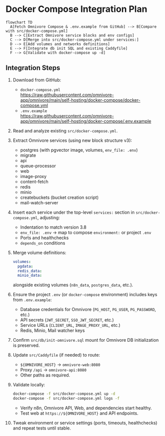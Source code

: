 # Docker Compose Integration Plan

```mermaid
flowchart TD
  A[Fetch Omnivore Compose & .env.example from GitHub] --> B[Compare with src/docker-compose.yml]
  B --> C[Extract Omnivore service blocks and env configs]
  C --> D[Merge into src/docker-compose.yml under services:]
  D --> E[Add volumes and networks definitions]
  E --> F[Integrate db init SQL and existing Caddyfile]
  F --> G[Validate with docker-compose up -d]
```

## Integration Steps

1. Download from GitHub:
   - `docker-compose.yml`  
     https://raw.githubusercontent.com/omnivore-app/omnivore/main/self-hosting/docker-compose/docker-compose.yml  
   - `.env.example`  
     https://raw.githubusercontent.com/omnivore-app/omnivore/main/self-hosting/docker-compose/.env.example  

2. Read and analyze existing `src/docker-compose.yml`.

3. Extract Omnivore services (using new block structure v3):
   - postgres (with pgvector image, volumes, `env_file: .env`)
   - migrate
   - api
   - queue-processor
   - web
   - image-proxy
   - content-fetch
   - redis
   - minio
   - createbuckets (bucket creation script)
   - mail-watch-server

4. Insert each service under the top-level `services:` section in `src/docker-compose.yml`, adjusting:
   - Indentation to match version 3.8
   - `env_file: .env` → map to compose `environment:` or project `.env`
   - Ports and healthchecks
   - `depends_on` conditions

5. Merge volume definitions:
   ```yaml
   volumes:
     pgdata:
     redis_data:
     minio_data:
   ```
   alongside existing volumes (`n8n_data`, `postgres_data`, etc.).

6. Ensure the project `.env` (or `docker-compose` environment) includes keys from `.env.example`:
   - Database credentials for Omnivore (`PG_HOST`, `PG_USER`, `PG_PASSWORD`, etc.)
   - API secrets (`JWT_SECRET`, `SSO_JWT_SECRET`, etc.)
   - Service URLs (`CLIENT_URL`, `IMAGE_PROXY_URL`, etc.)
   - Redis, Minio, Mail watcher keys

7. Confirm `src/db/init-omnivore.sql` mount for Omnivore DB initialization is preserved.

8. Update `src/Caddyfile` (if needed) to route:
   - `${OMNIVORE_HOST}` → `omnivore-web:8080`
   - Proxy `/api` → `omnivore-api:8080`
   - Other paths as required.

9. Validate locally:
   ```bash
   docker-compose -f src/docker-compose.yml up -d
   docker-compose -f src/docker-compose.yml logs -f
   ```
   - Verify n8n, Omnivore API, Web, and dependencies start healthy.
   - Test web at `https://${OMNIVORE_HOST}` and API endpoints.

10. Tweak environment or service settings (ports, timeouts, healthchecks) and repeat tests until stable.